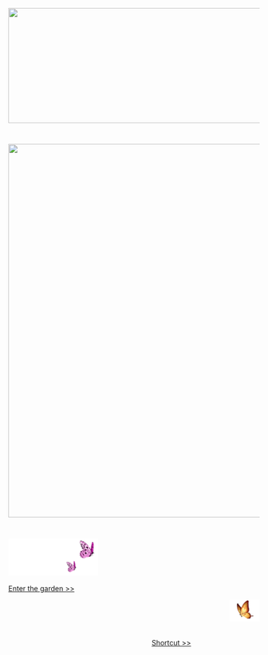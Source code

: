 
<p align="center">
<img src="https://github.com/lady-h-world/My_Garden/blob/main/images/cover_title.png" width="617" height="231" />
</p>

#

<p align="center">
<img src="https://github.com/lady-h-world/My_Garden/blob/main/images/my_garden.png" width="800" height="750" />
</p>

#

<p align="left">
<img src="https://github.com/lady-h-world/My_Garden/blob/main/images/follow_us.png" width="180" height="75" />
</p>

[Enter the garden >>][1]

<p align="right">
<img src="https://github.com/lady-h-world/My_Garden/blob/main/images/going_back.png" width="60" height="44" />
</p>

&nbsp;&nbsp;&nbsp;&nbsp;&nbsp;&nbsp;&nbsp;&nbsp;&nbsp;&nbsp;&nbsp;&nbsp;&nbsp;&nbsp;&nbsp;&nbsp;&nbsp;&nbsp;&nbsp;&nbsp;&nbsp;&nbsp;&nbsp;&nbsp;&nbsp;&nbsp;&nbsp;&nbsp;&nbsp;&nbsp;&nbsp;&nbsp;&nbsp;&nbsp;&nbsp;&nbsp;&nbsp;&nbsp;&nbsp;&nbsp;&nbsp;&nbsp;&nbsp;&nbsp;&nbsp;&nbsp;&nbsp;&nbsp;&nbsp;&nbsp;&nbsp;&nbsp;&nbsp;&nbsp;&nbsp;&nbsp;&nbsp;&nbsp;&nbsp;&nbsp;&nbsp;&nbsp;&nbsp;&nbsp;&nbsp;&nbsp;&nbsp;&nbsp;&nbsp;&nbsp;&nbsp;&nbsp;&nbsp;&nbsp;&nbsp;&nbsp;&nbsp;&nbsp;&nbsp;&nbsp;&nbsp;&nbsp;&nbsp;&nbsp;&nbsp;&nbsp;&nbsp;&nbsp;&nbsp;&nbsp;&nbsp;&nbsp;&nbsp;&nbsp;&nbsp;&nbsp;&nbsp;&nbsp;&nbsp;&nbsp;&nbsp;&nbsp;&nbsp;&nbsp;&nbsp;&nbsp;&nbsp;&nbsp;&nbsp;&nbsp;&nbsp;&nbsp;&nbsp;&nbsp;&nbsp;&nbsp;&nbsp;&nbsp;&nbsp;&nbsp;&nbsp;&nbsp;&nbsp;&nbsp;&nbsp;&nbsp;&nbsp;&nbsp;&nbsp;&nbsp;&nbsp;&nbsp;&nbsp;&nbsp;&nbsp;&nbsp;&nbsp;&nbsp;&nbsp;&nbsp;&nbsp;&nbsp;&nbsp;&nbsp;&nbsp;&nbsp;&nbsp;&nbsp;&nbsp;&nbsp;&nbsp;&nbsp;&nbsp;&nbsp;&nbsp;&nbsp;&nbsp;&nbsp;&nbsp;&nbsp;&nbsp;&nbsp;&nbsp;&nbsp;&nbsp;&nbsp;&nbsp;&nbsp;&nbsp;&nbsp;&nbsp;&nbsp;&nbsp;&nbsp;&nbsp;&nbsp;&nbsp;&nbsp;&nbsp;&nbsp;&nbsp;&nbsp;&nbsp;&nbsp;&nbsp;&nbsp;&nbsp;&nbsp;&nbsp;&nbsp;&nbsp;&nbsp;&nbsp;&nbsp;&nbsp;&nbsp;&nbsp;&nbsp;&nbsp;&nbsp;&nbsp;[Shortcut >>][2]


[1]:https://github.com/lady-h-world/My_Garden/blob/main/reading_pages/welcome.md
[2]:https://github.com/lady-h-world/My_Garden/blob/main/reading_pages/tour_guide.md
